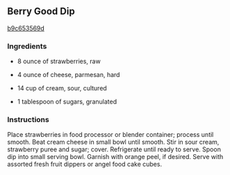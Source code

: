 ## Berry Good Dip

[b9c653569d](http://www.food.com/recipe/berry-good-dip-178309)

### Ingredients

 - 8 ounce of strawberries, raw

 - 4 ounce of cheese, parmesan, hard

 - 14 cup of cream, sour, cultured

 - 1 tablespoon of sugars, granulated

### Instructions

Place strawberries in food processor or blender container; process until smooth. Beat cream cheese in small bowl until smooth. Stir in sour cream, strawberry puree and sugar; cover. Refrigerate until ready to serve. Spoon dip into small serving bowl. Garnish with orange peel, if desired. Serve with assorted fresh fruit dippers or angel food cake cubes.